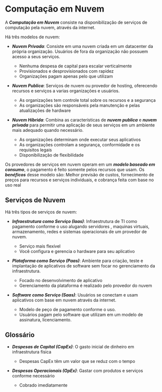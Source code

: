 
# Computação em Nuvem

A ***Computação em Nuvem*** consiste na disponibilização de serviços de computação pela nuvem, através da internet.

Há três modelos de nuvem:
- ***Nuvem Privada***: Consiste em uma nuvem criada em um datacenter da própria organização. Usuários de fora da organização não possuem acesso a seus serviços.
	- Nenhuma despesa de capital para escalar verticalmente
	- Provisionados e desprovisionados com rapidez
	- Organizações pagam apenas pelo que utilizam
	  
- ***Nuvem Publica***: Serviços de nuvem ou provedor de hosting, oferecendo recursos e serviços a varias organizações e usuários.
	- As organizações tem controle total sobre os recursos e a segurança
	- As organizações são responsáveis pela manutenção e pelas atualizações de hardware

- ***Nuvem Híbrida***: Combina as características de ***nuvem publica*** e ***nuvem privada*** para permitir uma aplicação de seus serviços em um ambiente mais adequado quando necessário.
	- As organizações determinam onde executar seus aplicativos
	- As organizações controlam a segurança, conformidade e os requisitos legais
	- Disponibilização de flexibilidade

Os provedores de serviços em nuvem operam em um ***modelo baseado em consumo***, o pagamento é feito somente pelos recursos que usam. Os ***benéficos*** desse modelo são: Melhor previsão de custos, fornecimento de preços para recursos e serviços individuais, e cobrança feita com base no uso real

## Serviços de Nuvem

Há três tipos de serviços de nuvem:
- ***Infraestrutura como Serviço (Iaas)***: Infraestrutura de TI como pagamento conforme o uso alugando servidores , maquinas virtuais, armazenamento, redes e sistemas operacionais de um provedor de nuvem.
	- Serviço mais flexível
	- Você configura e gerencia o hardware para seu aplicativo
  
- ***Plataforma como Serviço (Paas)***: Ambiente para criação, teste e implantação de aplicativos de software sem focar no gerenciamento da infraestrutura.
	- Focado no desenvolvimento de aplicativo
	- Gerenciamento da plataforma é realizado pelo provedor do nuvem
  
- ***Software como Serviço (Saas)***: Usuários se conectam e usam aplicativos com base em nuvem através da internet.
	- Modelo de peço de pagamento conforme o uso.
	- Usuários pagam pelo software que utilizam em um modelo de assinatura, licenciamento.

## Glossário

- ***Despesas de Capital (CapEx)***: O gasto inicial de dinheiro em infraestrutura física
	- Despesas CapEx têm um valor que se reduz com o tempo
	  
- ***Despesas Operacionais (OpEx)***: Gastar com produtos e serviços conforme necessário 
	- Cobrado imediatamente